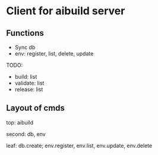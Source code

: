 # Client for aibuild server

## Functions

* Sync db
* env: register, list, delete, update

TODO:
* build: list
* validate: list
* release: list

## Layout of cmds

top: aibuild

second: db, env

leaf: db.create; env.register, env.list, env.update, env.delete

